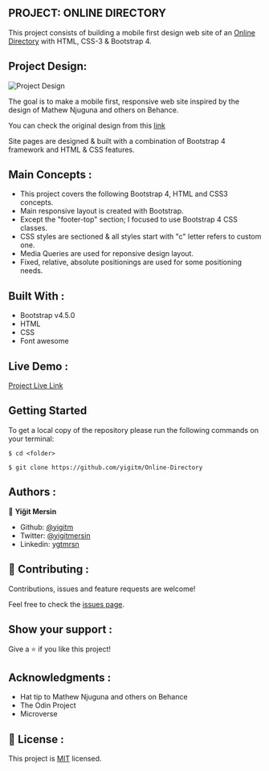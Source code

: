 ## PROJECT: ONLINE DIRECTORY

This project consists of building a mobile first design web site of an [Online Directory](https://raw.githack.com/yigitm/Online-Directory/feature-landing-page/index.html) with HTML, CSS-3 & Bootstrap 4.

## Project Design:

![Project Design](images/responsive-design.svg)

The goal is to make a mobile first, responsive web site inspired by the design of Mathew Njuguna and others on Behance.

You can check the original design from this [link](https://www.behance.net/gallery/25563385/PatashuleKE)

Site pages are designed & built with a combination of Bootstrap 4 framework and HTML & CSS features.

## Main Concepts :

- This project covers the following Bootstrap 4, HTML and CSS3 concepts.
- Main responsive layout is created with Bootstrap.
- Except the "footer-top" section; I focused to use Bootstrap 4 CSS classes.
- CSS styles are sectioned & all styles start with "c" letter refers to custom one.
- Media Queries are used for reponsive design layout.
- Fixed, relative, absolute positionings are used for some positioning needs.

## Built With :

- Bootstrap v4.5.0
- HTML
- CSS
- Font awesome

## Live Demo :

[Project Live Link](https://raw.githack.com/yigitm/Online-Directory/feature-landing-page/index.html)

## Getting Started

To get a local copy of the repository please run the following commands on your terminal:

```
$ cd <folder>
```

```
$ git clone https://github.com/yigitm/Online-Directory
```

## Authors :

👤 **Yiğit Mersin**

- Github: [@yigitm](https://github.com/yigitm)
- Twitter: [@yigitmersin](https://twitter.com/ygtmrsn)
- Linkedin: [ygtmrsn](https://www.linkedin.com/in/yigitmersin)

## 🤝 Contributing :

Contributions, issues and feature requests are welcome!

Feel free to check the [issues page](https://github.com/yigitm/Newsweek/issues).

## Show your support :

Give a ⭐️ if you like this project!

## Acknowledgments :

- Hat tip to Mathew Njuguna and others on Behance
- The Odin Project
- Microverse

## 📝 License :

This project is [MIT](https://github.com/yigitm) licensed.
